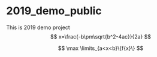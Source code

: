 # 2019_demo_public
This is 2019 demo project
$$
x=\frac{-b\pm\sqrt{b^2-4ac}}{2a}
$$

$$
\max \limits_{a<x<b}\{f{x}\}
$$




